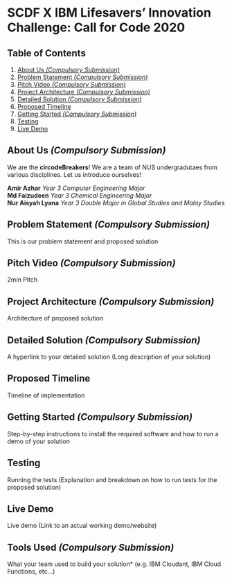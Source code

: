# SCDF X IBM Lifesavers’ Innovation Challenge: Call for Code 2020

## Table of Contents
1. [About Us *(Compulsory Submission)*](#about-us-compulsory-submission)
2. [Problem Statement *(Compulsory Submission)*](#problem-statement-compulsory-submission)
3. [Pitch Video *(Compulsory Submission)*](#pitch-video-compulsory-submission)
4. [Project Architecture *(Compulsory Submission)*](#project-architecture-compulsory-submission)
5. [Detailed Solution *(Compulsory Submission)*](#detailed-solution-compulsory-submission)
6. [Proposed Timeline](#proposed-timeline)
7. [Getting Started *(Compulsory Submission)*](#getting-started-compulsory-submission)
8. [Testing](#testing)
9. [Live Demo](#live-demo)

## About Us *(Compulsory Submission)*
We are the **circodeBreakers**! We are a team of NUS undergradutaes from various disciplines. 
Let us introduce ourselves!

**Amir Azhar** *Year 3 Computer Engineering Major*
</br>
**Md Faizudeen** *Year 3 Chemical Engineering Major*
</br>
**Nur Aisyah Lyana** *Year 3 Double Major in Global Studies and Malay Studies*

## Problem Statement *(Compulsory Submission)*
This is our problem statement and proposed solution

## Pitch Video *(Compulsory Submission)*
2min Pitch

## Project Architecture *(Compulsory Submission)*
Architecture of proposed solution

## Detailed Solution *(Compulsory Submission)*
A hyperlink to your detailed solution (Long description of your solution)

## Proposed Timeline 
Timeline of implementation

## Getting Started *(Compulsory Submission)*
Step-by-step instructions to install the required software and how to run a demo of your solution

## Testing 
Running the tests (Explanation and breakdown on how to run tests for the proposed solution)

## Live Demo
Live demo (Link to an actual working demo/website)

## Tools Used *(Compulsory Submission)*
What your team used to build your solution* (e.g. IBM Cloudant, IBM Cloud Functions, etc…)
